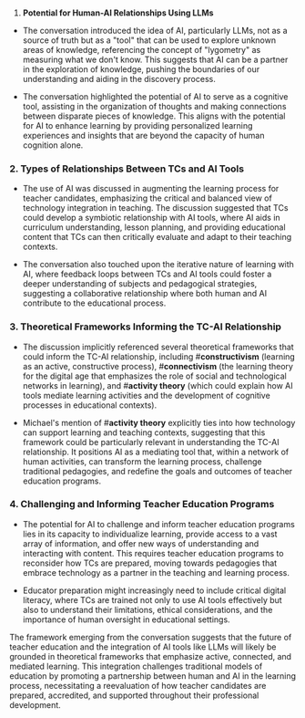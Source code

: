 
###   
1. **Potential for Human-AI Relationships Using LLMs**

- The conversation introduced the idea of AI, particularly LLMs, not as a source of truth but as a "tool" that can be used to explore unknown areas of knowledge, referencing the concept of "lygometry" as measuring what we don't know. This suggests that AI can be a partner in the exploration of knowledge, pushing the boundaries of our understanding and aiding in the discovery process.
    
- The conversation highlighted the potential of AI to serve as a cognitive tool, assisting in the organization of thoughts and making connections between disparate pieces of knowledge. This aligns with the potential for AI to enhance learning by providing personalized learning experiences and insights that are beyond the capacity of human cognition alone.
    

### 2. **Types of Relationships Between TCs and AI Tools**

- The use of AI was discussed in augmenting the learning process for teacher candidates, emphasizing the critical and balanced view of technology integration in teaching. The discussion suggested that TCs could develop a symbiotic relationship with AI tools, where AI aids in curriculum understanding, lesson planning, and providing educational content that TCs can then critically evaluate and adapt to their teaching contexts.
    
- The conversation also touched upon the iterative nature of learning with AI, where feedback loops between TCs and AI tools could foster a deeper understanding of subjects and pedagogical strategies, suggesting a collaborative relationship where both human and AI contribute to the educational process.
    

### 3. **Theoretical Frameworks Informing the TC-AI Relationship**

- The discussion implicitly referenced several theoretical frameworks that could inform the TC-AI relationship, including #**constructivism** (learning as an active, constructive process), #**connectivism** (the learning theory for the digital age that emphasizes the role of social and technological networks in learning), and #**activity theory** (which could explain how AI tools mediate learning activities and the development of cognitive processes in educational contexts).
    
- Michael's mention of #**activity theory** explicitly ties into how technology can support learning and teaching contexts, suggesting that this framework could be particularly relevant in understanding the TC-AI relationship. It positions AI as a mediating tool that, within a network of human activities, can transform the learning process, challenge traditional pedagogies, and redefine the goals and outcomes of teacher education programs.
    

### 4. **Challenging and Informing Teacher Education Programs**

- The potential for AI to challenge and inform teacher education programs lies in its capacity to individualize learning, provide access to a vast array of information, and offer new ways of understanding and interacting with content. This requires teacher education programs to reconsider how TCs are prepared, moving towards pedagogies that embrace technology as a partner in the teaching and learning process.
    
- Educator preparation might increasingly need to include critical digital literacy, where TCs are trained not only to use AI tools effectively but also to understand their limitations, ethical considerations, and the importance of human oversight in educational settings.
    

The framework emerging from the conversation suggests that the future of teacher education and the integration of AI tools like LLMs will likely be grounded in theoretical frameworks that emphasize active, connected, and mediated learning. This integration challenges traditional models of education by promoting a partnership between human and AI in the learning process, necessitating a reevaluation of how teacher candidates are prepared, accredited, and supported throughout their professional development.

